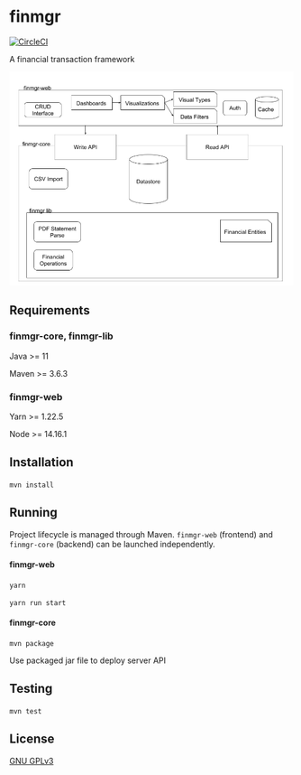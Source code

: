 finmgr
===

[![CircleCI](https://circleci.com/gh/ksean/finmgr.svg?style=svg)](https://circleci.com/gh/ksean/finmgr)

A financial transaction framework

![Project Overview](finmgr.png "finmgr project overview")


## Requirements

### finmgr-core, finmgr-lib

Java >= 11

Maven >= 3.6.3

### finmgr-web

Yarn >= 1.22.5

Node >= 14.16.1

## Installation

`mvn install`

## Running 

Project lifecycle is managed through Maven. `finmgr-web` (frontend) and `finmgr-core` (backend) can be launched independently.

#### finmgr-web

`yarn`

`yarn run start`

#### finmgr-core

`mvn package`

Use packaged jar file to deploy server API

## Testing

`mvn test`

## License

[GNU GPLv3](https://www.gnu.org/licenses/gpl-3.0.html)
